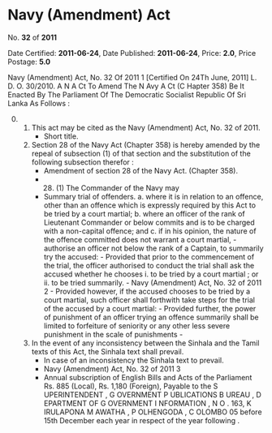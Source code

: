 # Navy (Amendment) Act

No. **32** of **2011**

Date Certified: **2011-06-24**, Date Published: **2011-06-24**, Price: **2.0**, Price Postage: **5.0**

Navy (Amendment) Act, No. 32 Of 2011 1
[Certified On 24Th June, 2011]
L. D. O. 30/2010.
A N  A Ct   To   Amend   The  N Avy  A Ct  (C Hapter  358)
Be It Enacted By The Parliament Of The Democratic Socialist Republic Of Sri Lanka As Follows :

0. 
    1. This act may be cited as the Navy (Amendment) Act, No. 32 of 2011.
        - Short title.
    2. Section 28 of the Navy Act (Chapter 358) is hereby amended by the repeal of subsection (1) of that section and the substitution of the following subsection therefor :
        - Amendment of section 28 of the Navy Act. (Chapter 358).
        - 28. (1) The Commander of the Navy may
        - Summary trial of offenders.
            a. where it is in relation to an offence, other than an offence which is expressly required by this Act to be tried  by a court martial;
            b. where an officer of the rank of Lieutenant Commander or below commits and is to be charged with a non-capital offence; and
            c. if in his opinion, the nature of the offence committed does not warrant a court martial,
                - authorise an officer not below the rank of a Captain, to summarily try the accused:
                - Provided that prior to the commencement of the trial, the officer authorised to conduct the trial shall ask the accused whether he chooses
                i. to be tried by a court martial ; or
                ii. to be tried summarily.
                    - Navy (Amendment) Act, No. 32 of 2011 2
                    - Provided however, if the accused chooses to be tried by a court martial, such officer shall forthwith take steps for the trial of the accused by a court martial:
                    - Provided further, the power of punishment of an officer trying an offence summarily shall be limited to forfeiture of seniority or any other less severe punishment in the scale of punishments
                    - 
    3. In the event of any inconsistency between the Sinhala and the Tamil texts of this Act, the Sinhala text  shall prevail.
        - In case of an inconsistency the Sinhala text to prevail.
        - Navy (Amendment) Act, No. 32 of 2011 3
        - Annual subscription of English Bills and Acts of the Parliament Rs. 885 (Local), Rs. 1,180 (Foreign), Payable to the S UPERINTENDENT , G OVERNMENT  P UBLICATIONS  B UREAU , D EPARTMENT   OF G OVERNMENT  I NFORMATION , N O . 163, K IRULAPONA  M AWATHA , P OLHENGODA , C OLOMBO  05 before 15th December each year in respect of the year following .